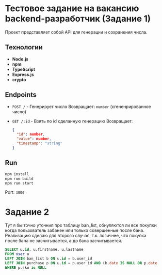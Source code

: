 
# Тестовое задание на вакансию backend-разработчик (Задание 1)
Проект представляет собой API для генерации и сохранения числа.

## Технологии
* **Node.js**
* **npm**
* **TypeScript**
* **Express.js**
* **crypto**

## Endpoints

- `POST /` - Генерирует число
  Возвращает: `number` (сгененрированное число)

- `GET /:id` - Взять по id сделанную генерацию
  Возвращает:  
  ```json
  {
    "id": number,
    "value": number,
    "timestamp": "string"
  }
  ```

## Run

```bash
npm install
npm run build
npm run start
```

Port: `3000`

# Задание 2
Тут я бы точно уточнил про таблицу ban_list, обнуляются ли все покупки когда пользователь забанен или только совершённые после бана.
Реализацию сделаю для второго случая, т.к. логичнее, что покупка после бана не засчитывается, а до бана засчитывается.

```sql
SELECT u.id, u.firstname, u.lastname
FROM user u
LEFT JOIN ban_list b ON u.id = b.user_id
LEFT JOIN purchase p ON u.id = p.user_id AND (b.date IS NULL OR p.date < b.date)
WHERE p.sku is NULL
```
